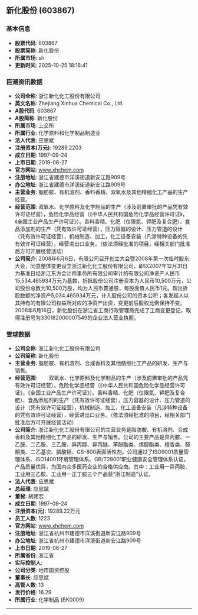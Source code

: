 ## 新化股份 (603867)

### 基本信息

- **股票代码**: 603867
- **股票简称**: 新化股份
- **所属市场**: sh
- **更新时间**: 2025-10-25 18:16:41

### 巨潮资讯数据

- **公司全称**: 浙江新化化工股份有限公司
- **英文名称**: Zhejiang Xinhua Chemical Co., Ltd.
- **A股代码**: 603867
- **A股简称**: 新化股份
- **所属市场**: 上交所
- **所属行业**: 化学原料和化学制品制造业
- **法人代表**: 应思斌
- **注册资本(万元)**: 19289.2203
- **成立日期**: 1997-09-24
- **上市日期**: 2019-06-27
- **官方网站**: www.xhchem.com
- **注册地址**: 浙江省建德市洋溪街道新安江路909号
- **办公地址**: 浙江省建德市洋溪街道新安江路909号
- **主营业务**: 脂肪胺、有机溶剂、香料香精、双氧水及其他精细化工产品的生产经营。
- **经营范围**: 双氧水、化学原料及化学制品的生产（涉及前置审批的产品凭有效许可证经营），危险化学品经营（《中华人民共和国危险化学品经营许可证》，《全国工业产品生产许可证》）。香料香精、化肥（仅限氮、钾肥及复合肥）、食品添加剂的生产（凭有效许可证经营），压力容器的设计、压力管道的设计（凭有效许可证经营），机械制造、加工，化工设备安装（凡涉特种设备的凭有效许可证经营），经营进出口业务。（依法须经批准的项目，经相关部门批准后方可开展经营活动）
- **公司简介**: 2008年6月6日，有限公司召开创立大会暨2008年第一次临时股东大会，同意整体变更设立浙江新化化工股份有限公司，即以2007年12月31日为基准日经浙江东方会计师事务所有限公司审计的有限公司净资产人民币15,534.465934万元为基数，折抵股份公司注册资本为人民币10,500万元，公司股份总数为10,500万股，均为人民币普通股，每股面值人民币1元。超出折股数额的净资产5,034.465934万元，计入股份公司的资本公积；各发起人以其持有的有限公司权益所对应的净资产出资，变更前后股权比例保持不变。2008年6月16日，新化股份在浙江省工商行政管理局完成了工商变更登记，取得注册号为330182000007549的企业法人营业执照。

### 雪球数据

- **公司全称**: 浙江新化化工股份有限公司
- **公司简称**: 新化股份
- **主营业务**: 脂肪胺、有机溶剂、合成香料及其他精细化工产品的研发、生产与销售。
- **经营范围**: 　　双氧水、化学原料及化学制品的生产（涉及前置审批的产品凭有效许可证经营），危险化学品经营（《中华人民共和国危险化学品经营许可证》，《全国工业产品生产许可证》）。香料香精、化肥（仅限氮、钾肥及复合肥）、食品添加剂的生产（凭有效许可证经营），压力容器的设计、压力管道的设计（凭有效许可证经营），机械制造、加工，化工设备安装（凡涉特种设备的凭有效许可证经营），经营进出口业务。（依法须经批准的项目，经相关部门批准后方可开展经营活动）
- **公司简介**: 浙江新化化工股份有限公司的主营业务是脂肪胺、有机溶剂、合成香料及其他精细化工产品的研发、生产与销售。公司的主要产品是异丙胺、一乙胺、二乙胺、三乙胺、异丙醇、异丙醚、苯酚酯类、烯醇酯类、檀香类、醛酮类、二乙基次、膦酸铝、GS-800表面活性剂。公司通过了ISO9001质量管理体系、ISO14001环境管理体系、GB/T28001职业健康安全管理体系认证，产品质量优异，为国内众多医药企业的合格供应商。其中：工业用一异丙胺、工业用三乙胺、工业用一正丁胺三个产品获“浙江制造”认证。
- **法人代表**: 应思斌
- **总经理**: 应思斌
- **董秘**: 胡建宏
- **成立日期**: 1997-09-24
- **注册资本(元)**: 19289.22万元
- **员工人数**: 1223
- **官方网站**: www.xhchem.com
- **注册地址**: 浙江省杭州市建德市洋溪街道新安江路909号
- **办公地址**: 浙江省杭州市建德市洋溪街道新安江路909号
- **上市日期**: 2019-06-27
- **所属省份**: 浙江省
- **实际控制人**: 
- **公司分类**: 地市国资控股
- **董事长**: 应思斌
- **高管人数**: 13
- **发行价格**: 16.29
- **所属行业**: 化学制品 (BK0009)

---